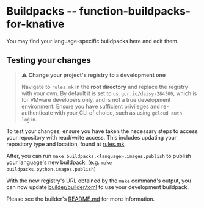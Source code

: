 # Buildpacks -- function-buildpacks-for-knative

You may find your language-specific buildpacks here and edit them.

## Testing your changes

> :warning: **Change your project's registry to a development one**
>
> Navigate to `rules.mk` in the **root directory** and replace the registry with your own. By default it is set to `us.gcr.io/daisy-284300`, which is for VMware developers only, and is not a true development environment. Ensure you have sufficient privileges and re-authenticate with your CLI of choice, such as using `gcloud auth login`.

To test your changes, ensure you have taken the necessary steps to access your repository with read/write access. This includes updating your repository type and location, found at [rules.mk](https://github.com/vmware-tanzu/function-buildpacks-for-knative/blob/main/rules.mk).

After, you can run `make buildpacks.<language>.images.publish` to publish your language's new buildpack. (e.g. `make buildpacks.python.images.publish`)

With the new registry's URL obtained by the `make` command's output, you can now update [builder/builder.toml](https://github.com/vmware-tanzu/function-buildpacks-for-knative/blob/main/builder/builder.toml) to use your development buildpack.

Please see the builder's [README.md](https://github.com/vmware-tanzu/function-buildpacks-for-knative/blob/main/builder/README.md) for more information.
